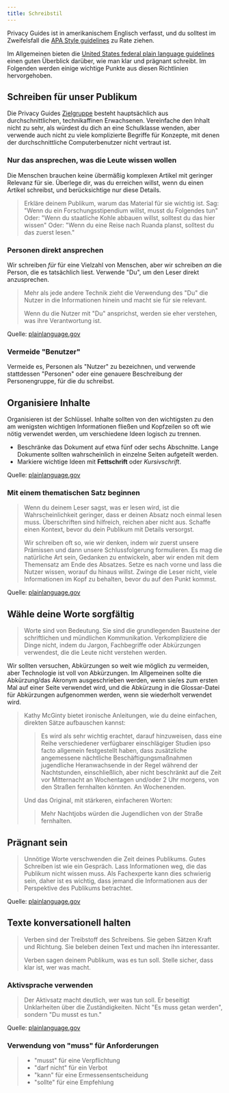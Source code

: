 ```yaml
---
title: Schreibstil
---
```


Privacy Guides ist in amerikanischem Englisch verfasst, und du solltest im Zweifelsfall die [APA Style guidelines](https://apastyle.apa.org/style-grammar-guidelines/grammar) zu Rate ziehen.

Im Allgemeinen bieten die [United States federal plain language guidelines](https://www.plainlanguage.gov/guidelines/) einen guten Überblick darüber, wie man klar und prägnant schreibt. Im Folgenden werden einige wichtige Punkte aus diesen Richtlinien hervorgehoben.

## Schreiben für unser Publikum

Die Privacy Guides [Zielgruppe](https://www.plainlanguage.gov/guidelines/audience/) besteht hauptsächlich aus durchschnittlichen, technikaffinen Erwachsenen. Vereinfache den Inhalt nicht zu sehr, als würdest du dich an eine Schulklasse wenden, aber verwende auch nicht zu viele komplizierte Begriffe für Konzepte, mit denen der durchschnittliche Computerbenutzer nicht vertraut ist.

### Nur das ansprechen, was die Leute wissen wollen

Die Menschen brauchen keine übermäßig komplexen Artikel mit geringer Relevanz für sie. Überlege dir, was du erreichen willst, wenn du einen Artikel schreibst, und berücksichtige nur diese Details.

> Erkläre deinem Publikum, warum das Material für sie wichtig ist. Sag: "Wenn du ein Forschungsstipendium willst, musst du Folgendes tun" Oder: "Wenn du staatliche Kohle abbauen willst, solltest du das hier wissen" Oder: "Wenn du eine Reise nach Ruanda planst, solltest du das zuerst lesen."

### Personen direkt ansprechen

Wir schreiben *für* für eine Vielzahl von Menschen, aber wir schreiben *an* die Person, die es tatsächlich liest. Verwende "Du", um den Leser direkt anzusprechen.

> Mehr als jede andere Technik zieht die Verwendung des "Du" die Nutzer in die Informationen hinein und macht sie für sie relevant.
> 
> Wenn du die Nutzer mit "Du" ansprichst, werden sie eher verstehen, was ihre Verantwortung ist.

Quelle: [plainlanguage.gov](https://www.plainlanguage.gov/guidelines/audience/address-the-user/)

### Vermeide "Benutzer"

Vermeide es, Personen als "Nutzer" zu bezeichnen, und verwende stattdessen "Personen" oder eine genauere Beschreibung der Personengruppe, für die du schreibst.

## Organisiere Inhalte

Organisieren ist der Schlüssel. Inhalte sollten von den wichtigsten zu den am wenigsten wichtigen Informationen fließen und Kopfzeilen so oft wie nötig verwendet werden, um verschiedene Ideen logisch zu trennen.

- Beschränke das Dokument auf etwa fünf oder sechs Abschnitte. Lange Dokumente sollten wahrscheinlich in einzelne Seiten aufgeteilt werden.
- Markiere wichtige Ideen mit **Fettschrift** oder *Kursivschrift*.

Quelle: [plainlanguage.gov](https://www.plainlanguage.gov/guidelines/design/)

### Mit einem thematischen Satz beginnen

> Wenn du deinem Leser sagst, was er lesen wird, ist die Wahrscheinlichkeit geringer, dass er deinen Absatz noch einmal lesen muss. Überschriften sind hilfreich, reichen aber nicht aus. Schaffe einen Kontext, bevor du dein Publikum mit Details versorgst.
> 
> Wir schreiben oft so, wie wir denken, indem wir zuerst unsere Prämissen und dann unsere Schlussfolgerung formulieren. Es mag die natürliche Art sein, Gedanken zu entwickeln, aber wir enden mit dem Themensatz am Ende des Absatzes. Setze es nach vorne und lass die Nutzer wissen, worauf du hinaus willst. Zwinge die Leser nicht, viele Informationen im Kopf zu behalten, bevor du auf den Punkt kommst.

Quelle: [plainlanguage.gov](https://www.plainlanguage.gov/guidelines/organize/have-a-topic-sentence/)

## Wähle deine Worte sorgfältig

> Worte sind von Bedeutung. Sie sind die grundlegenden Bausteine der schriftlichen und mündlichen Kommunikation. Verkompliziere die Dinge nicht, indem du Jargon, Fachbegriffe oder Abkürzungen verwendest, die die Leute nicht verstehen werden.

Wir sollten versuchen, Abkürzungen so weit wie möglich zu vermeiden, aber Technologie ist voll von Abkürzungen. Im Allgemeinen sollte die Abkürzung/das Akronym ausgeschrieben werden, wenn sie/es zum ersten Mal auf einer Seite verwendet wird, und die Abkürzung in die Glossar-Datei für Abkürzungen aufgenommen werden, wenn sie wiederholt verwendet wird.

> Kathy McGinty bietet ironische Anleitungen, wie du deine einfachen, direkten Sätze aufbauschen kannst:
> 
> > Es wird als sehr wichtig erachtet, darauf hinzuweisen, dass eine Reihe verschiedener verfügbarer einschlägiger Studien ipso facto allgemein festgestellt haben, dass zusätzliche angemessene nächtliche Beschäftigungsmaßnahmen jugendliche Heranwachsende in der Regel während der Nachtstunden, einschließlich, aber nicht beschränkt auf die Zeit vor Mitternacht an Wochentagen und/oder 2 Uhr morgens, von den Straßen fernhalten könnten. An Wochenenden.
> 
> Und das Original, mit stärkeren, einfacheren Worten:
> 
> > Mehr Nachtjobs würden die Jugendlichen von der Straße fernhalten.

## Prägnant sein

> Unnötige Worte verschwenden die Zeit deines Publikums. Gutes Schreiben ist wie ein Gespräch. Lass Informationen weg, die das Publikum nicht wissen muss. Als Fachexperte kann dies schwierig sein, daher ist es wichtig, dass jemand die Informationen aus der Perspektive des Publikums betrachtet.

Quelle: [plainlanguage.gov](https://www.plainlanguage.gov/guidelines/concise/)

## Texte konversationell halten

> Verben sind der Treibstoff des Schreibens. Sie geben Sätzen Kraft und Richtung. Sie beleben deinen Text und machen ihn interessanter.
> 
> Verben sagen deinem Publikum, was es tun soll. Stelle sicher, dass klar ist, wer was macht.

### Aktivsprache verwenden

> Der Aktivsatz macht deutlich, wer was tun soll. Er beseitigt Unklarheiten über die Zuständigkeiten. Nicht "Es muss getan werden", sondern "Du musst es tun."

Quelle: [plainlanguage.gov](https://www.plainlanguage.gov/guidelines/conversational/use-active-voice/)

### Verwendung von "muss" für Anforderungen

> - "musst" für eine Verpflichtung
> - "darf nicht" für ein Verbot
> - "kann" für eine Ermessensentscheidung
> - "sollte" für eine Empfehlung
